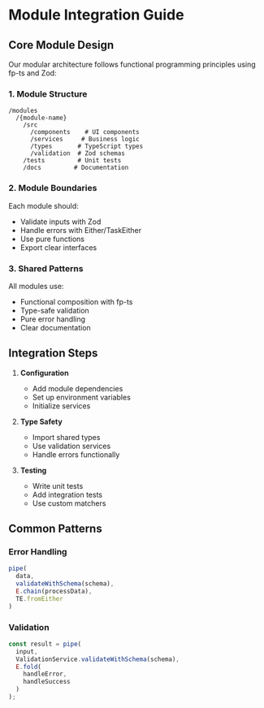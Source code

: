 # Module Integration Guide

## Core Module Design

Our modular architecture follows functional programming principles using fp-ts and Zod:

### 1. Module Structure
```
/modules
  /{module-name}
    /src
      /components    # UI components
      /services     # Business logic
      /types       # TypeScript types
      /validation  # Zod schemas
    /tests         # Unit tests
    /docs         # Documentation
```

### 2. Module Boundaries

Each module should:
- Validate inputs with Zod
- Handle errors with Either/TaskEither
- Use pure functions
- Export clear interfaces

### 3. Shared Patterns

All modules use:
- Functional composition with fp-ts
- Type-safe validation
- Pure error handling
- Clear documentation

## Integration Steps

1. **Configuration**
   - Add module dependencies
   - Set up environment variables
   - Initialize services

2. **Type Safety**
   - Import shared types
   - Use validation services
   - Handle errors functionally

3. **Testing**
   - Write unit tests
   - Add integration tests
   - Use custom matchers

## Common Patterns

### Error Handling
```typescript
pipe(
  data,
  validateWithSchema(schema),
  E.chain(processData),
  TE.fromEither
)
```

### Validation
```typescript
const result = pipe(
  input,
  ValidationService.validateWithSchema(schema),
  E.fold(
    handleError,
    handleSuccess
  )
);